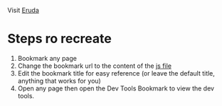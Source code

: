 Visit [Eruda](https://github.com/liriliri/eruda)

# Steps ro recreate
1. Bookmark any page
2. Change the bookmark url to the content of the [js file](index.js)
3. Edit the bookmark title for easy reference (or leave the default title, anything that works for you)
4. Open any page then open the Dev Tools Bookmark to view the dev tools.
